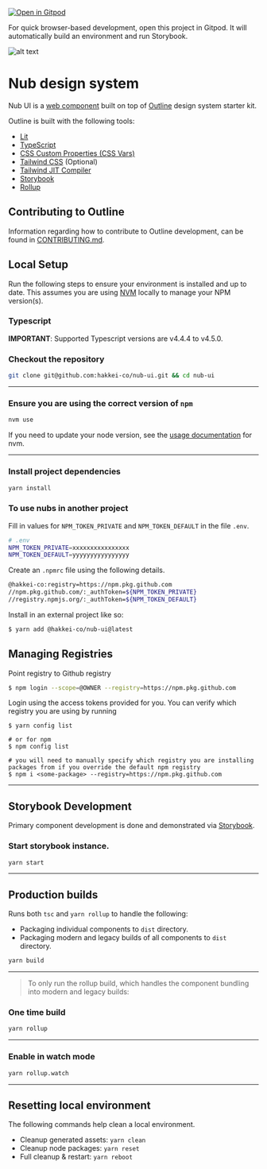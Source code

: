 [![Open in Gitpod](https://gitpod.io/button/open-in-gitpod.svg)](https://gitpod.io/from-referrer/)

For quick browser-based development, open this project in Gitpod. It will automatically build an environment and run Storybook.

![alt text](https://i.imgur.com/4t7Svqk.png "Title")


# Nub design system

Nub UI is a [web component](https://developer.mozilla.org/en-US/docs/Web/Web_Components) built on top of [Outline](https://github.com/phase2/outline) design system starter kit.

Outline is built with the following tools:

- [Lit](https://lit.dev/)
- [TypeScript](https://www.typescriptlang.org/)
- [CSS Custom Properties (CSS Vars)](https://developer.mozilla.org/en-US/docs/Web/CSS/--*)
- [Tailwind CSS](https://tailwindcss.com/) (Optional)
- [Tailwind JIT Compiler](https://tailwindcss.com/docs/just-in-time-mode)
- [Storybook](https://storybook.js.org/)
- [Rollup](https://rollupjs.org/guide/en/)

## Contributing to Outline

Information regarding how to contribute to Outline development, can be found in [CONTRIBUTING.md](./CONTRIBUTING.md).

## Local Setup

Run the following steps to ensure your environment is installed and up to date. This assumes you are using [NVM](https://github.com/nvm-sh/nvm) locally to manage your NPM version(s).

### Typescript

**IMPORTANT**: Supported Typescript versions are v4.4.4 to v4.5.0.

### Checkout the repository

```bash
git clone git@github.com:hakkei-co/nub-ui.git && cd nub-ui
```

---

### Ensure you are using the correct version of `npm`

```bash
nvm use
```

If you need to update your node version, see the [usage documentation](https://github.com/nvm-sh/nvm#usage) for nvm.

---

### Install project dependencies

```bash
yarn install
```

### To use nubs in another project

Fill in values for `NPM_TOKEN_PRIVATE` and `NPM_TOKEN_DEFAULT` in the file `.env`.

```bash
# .env
NPM_TOKEN_PRIVATE=xxxxxxxxxxxxxxxx
NPM_TOKEN_DEFAULT=yyyyyyyyyyyyyyyy
```

Create an `.npmrc` file using the following details.

```bash
@hakkei-co:registry=https://npm.pkg.github.com
//npm.pkg.github.com/:_authToken=${NPM_TOKEN_PRIVATE}
//registry.npmjs.org/:_authToken=${NPM_TOKEN_DEFAULT}
```

Install in an external project like so:

```bash
$ yarn add @hakkei-co/nub-ui@latest
```

## Managing Registries

Point registry to Github registry

```bash
$ npm login --scope=@OWNER --registry=https://npm.pkg.github.com
```

Login using the access tokens provided for you. You can verify which registry you are using by running
```
$ yarn config list

# or for npm
$ npm config list

# you will need to manually specify which registry you are installing packages from if you override the default npm registry
$ npm i <some-package> --registry=https://npm.pkg.github.com
```




---

## Storybook Development

Primary component development is done and demonstrated via [Storybook](https://storybook.js.org/).

### Start storybook instance.

```bash
yarn start
```

---

## Production builds

Runs both `tsc` and `yarn rollup` to handle the following:

- Packaging individual components to `dist` directory.
- Packaging modern and legacy builds of all components to `dist` directory.

```bash
yarn build
```

---
> To only run the rollup build, which handles the component bundling into modern and legacy builds:

### One time build

```bash
yarn rollup
```

---

### Enable in watch mode

```bash
yarn rollup.watch
```

---

## Resetting local environment

The following commands help clean a local environment.

- Cleanup generated assets: `yarn clean`
- Cleanup node packages: `yarn reset`
- Full cleanup & restart: `yarn reboot`
